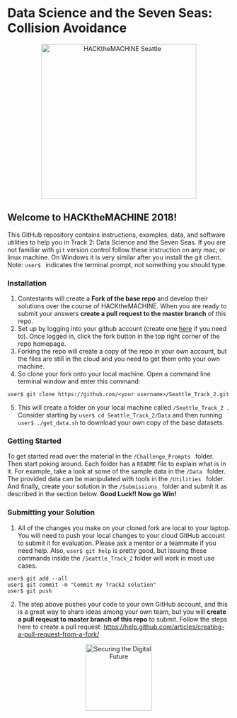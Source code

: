 # Data Science and the Seven Seas: Collision Avoidance

<p align="center">
  <img src="https://static1.squarespace.com/static/596d24cd4402430bb863ffad/t/5b41e62603ce641f98f2e3cd/1536741696061/?format=1500w" width="350" title="HACKtheMACHINE Seattle">
</p>

## Welcome to HACKtheMACHINE 2018!
This GitHub repository contains instructions, examples, data, and software utilities to help you in Track 2: Data Science and the Seven Seas.  If you are not familiar with `git` version control follow these instruction on any mac, or linux machine.  On Windows it is very similar after you install the git client. Note: `user$ ` indicates the terminal prompt, not something you should type.

### Installation
 1. Contestants will create a **Fork of the base repo** and develop their solutions over the course of HACKtheMACHINE.  When you are ready to submit your answers **create a pull request to the master branch** of this repo.
 1. Set up by logging into your github account (create one [here](https://github.com/join) if you need to).  Once logged in, click the fork button in the top right corner of the repo homepage.
 1. Forking the repo will create a copy of the repo in your own account, but the files are still in the cloud and you need to get them onto your own machine.
 1. So clone your fork onto your local machine.  Open a command line terminal window and enter this command: 
 
 `user$ git clone https://github.com/<your username>/Seattle_Track_2.git`
 
 5. This will create a folder on your local machine called `/Seattle_Track_2 `.  Consider starting by `user$ cd Seattle_Track_2/Data` and then running `user$ ./get_data.sh` to download your own copy of the base datasets. 
 
 ### Getting Started
 To get started read over the material in the `/Challenge_Prompts ` folder.  Then start poking around.  Each folder has a `README` file to explain what is in it.  For example, take a look at some of the sample data in the `/Data ` folder.  The provided data can be manipulated with tools in the `/Utilities ` folder.  And finally, create your solution in the `/Submissions ` folder and submit it as described in the section below.  **Good Luck!!  Now go Win!**
 
 ### Submitting your Solution
 1. All of the changes you make on your cloned fork are local to your laptop.  You will need to push your local changes to your cloud GitHub account to submit it for evaluation. Please ask a mentor or a teammate if you need help.  Also, `user$ git help` is pretty good, but issuing these commands inside the `/Seattle_Track_2` folder will work in most use cases.
  ````
  user$ git add --all
  user$ git commit -m "Commit my Track2 solution"
  user$ git push
  ````
 2.  The step above pushes your code to your own GitHub account, and this is a great way to share ideas among your own team, but you will **create a pull reqeust to master branch of this repo** to submit.  Follow the steps here to create a pull request: https://help.github.com/articles/creating-a-pull-request-from-a-fork/



<p align="center">
  <a href="https://fathom5.co">
  <img src="https://static.wixstatic.com/media/3d35e8_2d9eb95a4abe4869afafbf51d29038dc~mv2.png/v1/fill/w_288,h_60,al_c,usm_0.66_1.00_0.01/3d35e8_2d9eb95a4abe4869afafbf51d29038dc~mv2.png" width="150" title="Securing the Digital Future">
  </a>
</p>
